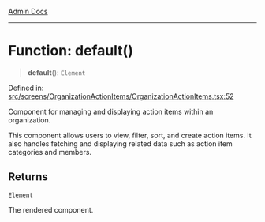 [Admin Docs](/)

***

# Function: default()

> **default**(): `Element`

Defined in: [src/screens/OrganizationActionItems/OrganizationActionItems.tsx:52](https://github.com/PalisadoesFoundation/talawa-admin/blob/main/src/screens/OrganizationActionItems/OrganizationActionItems.tsx#L52)

Component for managing and displaying action items within an organization.

This component allows users to view, filter, sort, and create action items. It also handles fetching and displaying related data such as action item categories and members.

## Returns

`Element`

The rendered component.
